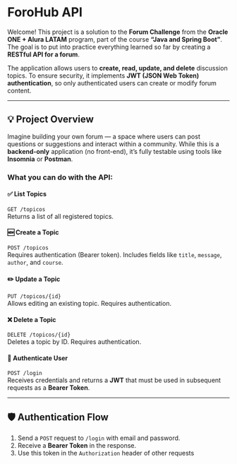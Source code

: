 # ForoHub API

Welcome! This project is a solution to the **Forum Challenge** from the **Oracle ONE + Alura LATAM** program, part of the course **“Java and Spring Boot”**. The goal is to put into practice everything learned so far by creating a **RESTful API for a forum**.

The application allows users to **create, read, update, and delete** discussion topics. To ensure security, it implements **JWT (JSON Web Token) authentication**, so only authenticated users can create or modify forum content.

---

## 💡 Project Overview

Imagine building your own forum — a space where users can post questions or suggestions and interact within a community. While this is a **backend-only** application (no front-end), it’s fully testable using tools like **Insomnia** or **Postman**.

### What you can do with the API:

#### ✅ List Topics  
`GET /topicos`  
Returns a list of all registered topics.

#### 🆕 Create a Topic  
`POST /topicos`  
Requires authentication (Bearer token). Includes fields like `title`, `message`, `author`, and `course`.

#### ✏️ Update a Topic  
`PUT /topicos/{id}`  
Allows editing an existing topic. Requires authentication.

#### ❌ Delete a Topic  
`DELETE /topicos/{id}`  
Deletes a topic by ID. Requires authentication.

#### 🔐 Authenticate User  
`POST /login`  
Receives credentials and returns a **JWT** that must be used in subsequent requests as a **Bearer Token**.

---

## 🛡️ Authentication Flow

1. Send a `POST` request to `/login` with email and password.
2. Receive a **Bearer Token** in the response.
3. Use this token in the `Authorization` header of other requests

